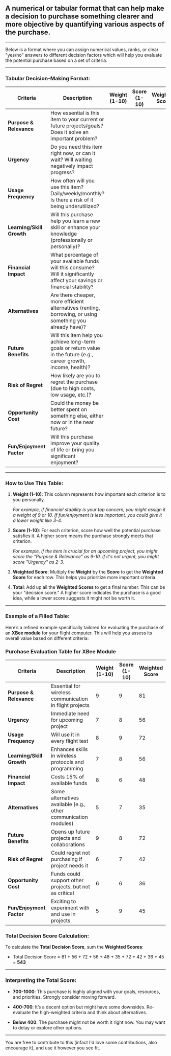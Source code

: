 ## A numerical or tabular format that can help make a decision to purchase something clearer and more objective by quantifying various aspects of the purchase.

---

Below is a format where you can assign numerical values, ranks, or clear "yes/no" answers to different decision factors which will help you evaluate the potential purchase based on a set of criteria.

---

### **Tabular Decision-Making Format:**

| **Criteria**               | **Description** | **Weight (1-10)** | **Score (1-10)** | **Weighted Score** |
|----------------------------|-----------------|-------------------|------------------|--------------------|
| **Purpose & Relevance**     | How essential is this item to your current or future projects/goals? Does it solve an important problem? | | | |
| **Urgency**                 | Do you need this item right now, or can it wait? Will waiting negatively impact progress? | | | |
| **Usage Frequency**         | How often will you use this item? Daily/weekly/monthly? Is there a risk of it being underutilized? | | | |
| **Learning/Skill Growth**   | Will this purchase help you learn a new skill or enhance your knowledge (professionally or personally)? | | | |
| **Financial Impact**        | What percentage of your available funds will this consume? Will it significantly affect your savings or financial stability? | | | |
| **Alternatives**            | Are there cheaper, more efficient alternatives (renting, borrowing, or using something you already have)? | | | |
| **Future Benefits**         | Will this item help you achieve long-term goals or return value in the future (e.g., career growth, income, health)? | | | |
| **Risk of Regret**          | How likely are you to regret the purchase (due to high costs, low usage, etc.)? | | | |
| **Opportunity Cost**        | Could the money be better spent on something else, either now or in the near future? | | | |
| **Fun/Enjoyment Factor**    | Will this purchase improve your quality of life or bring you significant enjoyment? | | | |

---

### **How to Use This Table:**

1. **Weight (1-10)**: This column represents how important each criterion is to you personally.

    *For example, if financial stability is your top concern, you might assign it a weight of 9 or 10. If fun/enjoyment is less important, you could give it a lower weight like 3-4.*

2. **Score (1-10)**: For each criterion, score how well the potential purchase satisfies it. A higher score means the purchase strongly meets that criterion.

    *For example, if the item is crucial for an upcoming project, you might score the "Purpose & Relevance" as 9-10. If it's not urgent, you might score "Urgency" as 2-3.*

3. **Weighted Score**: Multiply the **Weight** by the **Score** to get the **Weighted Score** for each row. This helps you prioritize more important criteria.

4. **Total**: Add up all the **Weighted Scores** to get a final number. This can be your "decision score." A higher score indicates the purchase is a good idea, while a lower score suggests it might not be worth it.

---

### **Example of a Filled Table:**

Here’s a refined example specifically tailored for evaluating the purchase of an **XBee module** for your flight computer. This will help you assess its overall value based on different criteria:

### **Purchase Evaluation Table for XBee Module**

| **Criteria**               | **Description**                                           | **Weight (1-10)** | **Score (1-10)** | **Weighted Score** |
|----------------------------|-----------------------------------------------------------|-------------------|------------------|--------------------|
| **Purpose & Relevance**     | Essential for wireless communication in flight projects   | 9                 | 9                | 81                 |
| **Urgency**                 | Immediate need for upcoming project                       | 7                 | 8                | 56                 |
| **Usage Frequency**         | Will use it in every flight test                          | 8                 | 9                | 72                 |
| **Learning/Skill Growth**   | Enhances skills in wireless protocols and programming     | 7                 | 8                | 56                 |
| **Financial Impact**        | Costs 15% of available funds                              | 8                 | 6                | 48                 |
| **Alternatives**            | Some alternatives available (e.g., other communication modules) | 5                 | 7                | 35                 |
| **Future Benefits**         | Opens up future projects and collaborations               | 9                 | 8                | 72                 |
| **Risk of Regret**          | Could regret not purchasing if project needs it           | 6                 | 7                | 42                 |
| **Opportunity Cost**        | Funds could support other projects, but not as critical   | 6                 | 6                | 36                 |
| **Fun/Enjoyment Factor**    | Exciting to experiment with and use in projects           | 5                 | 9                | 45                 |

### **Total Decision Score Calculation:**

To calculate the **Total Decision Score**, sum the **Weighted Scores**:

- Total Decision Score = 81 + 56 + 72 + 56 + 48 + 35 + 72 + 42 + 36 + 45 = **543**

---

### **Interpreting the Total Score:**

- **700-1000**: This purchase is highly aligned with your goals, resources, and priorities. Strongly consider moving forward.

- **400-700**: It’s a decent option but might have some downsides. Re-evaluate the high-weighted criteria and think about alternatives.

- **Below 400**: The purchase might not be worth it right now. You may want to delay or explore other options.

---

You are free to contribute to this (infact I'd love some contributions, also encourage it), and use it however you see fit.